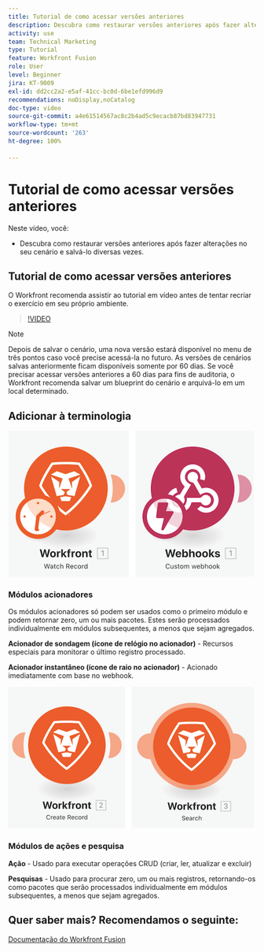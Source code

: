 ```yaml
---
title: Tutorial de como acessar versões anteriores
description: Descubra como restaurar versões anteriores após fazer alterações no cenário e salvá-las no  [!DNL Adobe Workfront Fusion].
activity: use
team: Technical Marketing
type: Tutorial
feature: Workfront Fusion
role: User
level: Beginner
jira: KT-9009
exl-id: dd2cc2a2-e5af-41cc-bc0d-6be1efd996d9
recommendations: noDisplay,noCatalog
doc-type: video
source-git-commit: a4e61514567ac8c2b4ad5c9ecacb87bd83947731
workflow-type: tm+mt
source-wordcount: '263'
ht-degree: 100%

---
```


# Tutorial de como acessar versões anteriores

Neste vídeo, você:

* Descubra como restaurar versões anteriores após fazer alterações no seu cenário e salvá-lo diversas vezes.

## Tutorial de como acessar versões anteriores

O Workfront recomenda assistir ao tutorial em vídeo antes de tentar recriar o exercício em seu próprio ambiente.

>[!VIDEO](https://video.tv.adobe.com/v/335268/?quality=12&learn=on)

>[!NOTE]
>
>Depois de salvar o cenário, uma nova versão estará disponível no menu de três pontos caso você precise acessá-la no futuro. As versões de cenários salvas anteriormente ficam disponíveis somente por 60 dias. Se você precisar acessar versões anteriores a 60 dias para fins de auditoria, o Workfront recomenda salvar um blueprint do cenário e arquivá-lo em um local determinado.


## Adicionar à terminologia

![Imagem de um registro de observação e um módulo de webhook personalizado](assets/understand-the-basics-3.png)

### Módulos acionadores

Os módulos acionadores só podem ser usados como o primeiro módulo e podem retornar zero, um ou mais pacotes. Estes serão processados individualmente em módulos subsequentes, a menos que sejam agregados.

**Acionador de sondagem (ícone de relógio no acionador)** - Recursos especiais para monitorar o último registro processado.

**Acionador instantâneo (ícone de raio no acionador)** - Acionado imediatamente com base no webhook.

![Imagem de um registro de criação e um módulo de pesquisa](assets/understand-the-basics-4.png)

### Módulos de ações e pesquisa

**Ação** - Usado para executar operações CRUD (criar, ler, atualizar e excluir)

**Pesquisas** - Usado para procurar zero, um ou mais registros, retornando-os como pacotes que serão processados individualmente em módulos subsequentes, a menos que sejam agregados.

## Quer saber mais? Recomendamos o seguinte:

[Documentação do Workfront Fusion](https://experienceleague.adobe.com/docs/workfront/using/adobe-workfront-fusion/workfront-fusion-2.html?lang=br)
